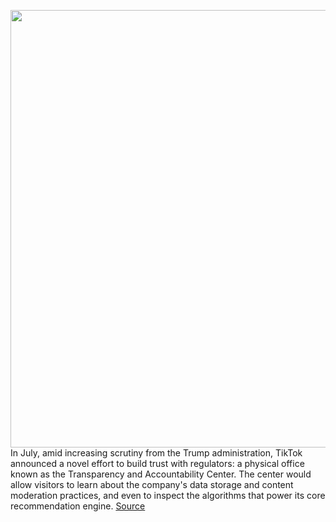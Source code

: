 <img src='https://cdn.vox-cdn.com/thumbor/M5F50sbLQTQt6u7-YVO6ZMNeHaY=/0x0:2040x1360/1200x800/filters:focal(857x517:1183x843)/cdn.vox-cdn.com/uploads/chorus_image/image/67388077/acastro_190723_1777_tiktok_0001.0.0.jpg' width='700px' /><br/>
In July, amid increasing scrutiny from the Trump administration, TikTok announced a novel effort to build trust with regulators: a physical office known as the Transparency and Accountability Center. The center would allow visitors to learn about the company's data storage and content moderation practices, and even to inspect the algorithms that power its core recommendation engine.
<a href='https://www.theverge.com/interface/2020/9/11/21430822/tiktok-transparency-visit-tour-algorithms-for-you-page'> Source <a/>